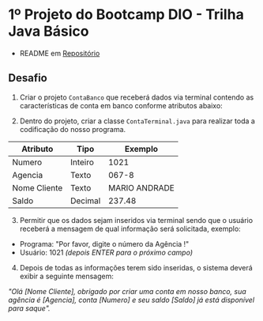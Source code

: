 # 1º Projeto do Bootcamp DIO - Trilha Java Básico

- README em [Repositório](https://github.com/digitalinnovationone/trilha-java-basico/blob/main/desafios/sintaxe/README.md)

## Desafio

1. Criar o projeto `ContaBanco` que receberá dados via terminal contendo as características de conta em banco conforme atributos abaixo:
   
2. Dentro do projeto, criar a classe `ContaTerminal.java` para realizar toda a codificação do nosso programa.


| Atributo  | Tipo     | Exemplo   
| --------- | ---------| ------- 
| Numero    | Inteiro  | 1021 
| Agencia   | Texto    | 067-8
| Nome Cliente | Texto    | MARIO ANDRADE
| Saldo | Decimal |237.48


3. Permitir que os dados sejam inseridos via terminal sendo que o usuário receberá a mensagem de qual informação será solicitada, exemplo:

* Programa: "Por favor, digite o número da Agência !"
* Usuário: 1021 *(depois ENTER para o próximo campo)* 

4. Depois de todas as informações terem sido inseridas, o sistema deverá exibir a seguinte mensagem:

*"Olá [Nome Cliente], obrigado por criar uma conta em nosso banco, sua agência é [Agencia], conta [Numero] e seu saldo [Saldo] já está disponível para saque".*
